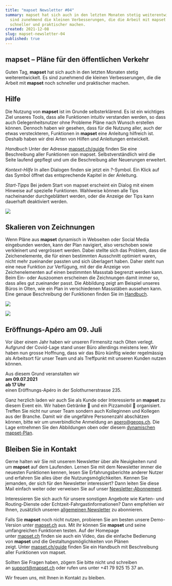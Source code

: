 ```yaml
---
title: "mapset Newsletter #04"
summary: mapset hat sich auch in den letzten Monaten stetig weiterentwickelt. Es
  sind zunehmend die kleinen Verbesserungen, die die Arbeit mit mapset noch
  schneller und praktischer machen.
created: 2021-12-08
slug: mapset-newsletter-04
published: true
---
```

## mapset – Pläne für den öffentlichen Verkehr

Guten Tag,
**mapset** hat sich auch in den letzten Monaten stetig weiterentwickelt. Es sind zunehmend die kleinen Verbesserungen, die die Arbeit mit **mapset** noch schneller und praktischer machen.

## Hilfe

Die Nutzung von **mapset** ist im Grunde selbsterklärend. Es ist ein wichtiges Ziel unseres Tools, dass alle Funktionen intuitiv verstanden werden, so dass auch Gelegenheitsnutzer ohne Probleme Pläne nach Wunsch erstellen können. Dennoch haben wir gesehen, dass für die Nutzung aller, auch der etwas versteckteren, Funktionen in **mapset** eine Anleitung hilfreich ist. Deshalb haben wir drei Arten von Hilfen und Anleitungen
entwickelt.

*Handbuch*
Unter der Adresse [mapset.ch/guide](https://mapset.ch/guide "mapset guide") finden Sie eine Beschreibung aller Funktionen von mapset. Selbstverständlich wird die Seite laufend gepflegt und um die Beschreibung aller Neuerungen erweitert.

*Kontext-Hilfe*
In allen Dialogen finden sie jetzt ein *?*-Symbol. Ein Klick auf das Symbol öffnet das entsprechende Kapitel in der Anleitung.

*Start-Tipps*
Bei jedem Start von mapset erscheint ein Dialog mit einem Hinweise auf spezielle Funktionen. Wahlweise können alle Tips nacheinander durchgeblättert werden, oder die Anzeige der Tips kann dauerhaft deaktiviert werden.

![](/images/blog/mapset-newsletter-04/0ca8a35b-8ae9-55b8-2634-1094ae9be54e.png)

## Skalieren von Zeichnungen

Wenn Pläne aus **mapset** dynamisch in Webseiten oder Social Media eingebunden werden, kann der Plan navigiert, also verschoben sowie verkleinert und vergrössert werden. Dabei stellte sich das Problem, dass die Zeichenelemente, die für einen bestimmten Ausschnitt optimiert waren, nicht mehr zueinander passten und sich überlagert haben.
Daher steht nun eine neue Funktion zur Verfügung, mit der die Anzeige von Zeichenelementen auf einen bestimmten Massstab begrenzt werden kann. Beim Ein- oder Auszoomen erscheinen die Zeichnungen damit immer so, dass alles gut zueinander passt.
Die Abbildung zeigt am Beispiel unseres Büros in Olten, wie ein Plan in verschiedenen Massstäben aussehen kann.
Eine genaue Beschreibung der Funktionen finden Sie im [Handbuch](https://mapset.ch/guide/#zoom-einschr%C3%A4nkungen).

![](/images/blog/mapset-newsletter-04/dd4f67c6-829c-9a63-377b-a384c8ef429d.png)

![](/images/blog/mapset-newsletter-04/94d2501e-48e4-1421-0636-dc2660bf8e14.png)

## Eröffnungs-Apéro am 09. Juli

Vor über einem Jahr haben wir unseren Firmensitz nach Olten verlegt. Aufgrund der Covid-Lage stand unser Büro allerdings meistens leer. Wir haben nun grosse Hoffnung, dass wir das Büro künftig wieder regelmässig als Arbeitsort für unser Team und als Treffpunkt mit unseren Kunden nutzen können.

Aus diesem Grund veranstalten wir\
**am 09.07.2021**\
**ab 17 Uhr**\
einen Eröffnungs-Apéro in der Solothurnerstrasse 235.

Ganz herzlich laden wir auch Sie als Kunde oder Interessierte an **mapset** zu diesem Event ein. Wir haben Getränke 🍺 und ein Pizzamobil 🍕 organisiert.
Treffen Sie nicht nur unser Team sondern auch Kolleginnen und Kollegen aus der Branche.
Damit wir die ungefähre Personenzahl abschätzen können, bitte wir um unverbindliche Anmeldung an [apero@geops.ch](mailto:apero@geops.ch?subject=Apero%20am%2009.07.).
Die Lage entnehmen Sie den Abbildungen oben oder diesem [dynamischen mapset-Plan](https://geops.sh/32A39B189420DDDBA).

## Bleiben Sie in Kontakt 

Gerne halten wir Sie mit unserem Newsletter über alle Neuigkeiten rund um **mapset** auf dem Laufenden. Lernen Sie mit dem Newsletter immer die neuesten Funktionen kennen, lesen Sie Erfahrungsberichte anderer Nutzer und erfahren Sie alles über die Nutzungsmöglichkeiten. Kennen Sie jemanden, der sich für den Newsletter interessiert? Dann leiten Sie diese Mail einfach weiter oder verweisen Sie auf unser [Newsletter-Abonnement](https://geops.sh/mapset).

Interessieren Sie sich auch für unsere sonstigen Angebote wie Karten- und Routing-Dienste oder Echtzeit-Fahrgastinformationen? Dann empfehlen wir Ihnen, zusätzlich unseren [allgemeinen Newsletter](http://geops.sh/geopsnews) zu abonnieren.

Falls Sie **mapset** noch nicht nutzen, probieren Sie am besten unsere Demo-Version unter [mapset.ch](https://editor.mapset.ch/) aus. Mit ihr können Sie **mapset** und seine umfangreichen Funktionen testen. Auf der Homepage unter [mapset.ch](https://mapset.ch/) finden sie auch ein Video, das die einfache Bedienung von **mapset** und die Gestaltungsmöglichkeiten von Plänen zeigt. Unter [mapset.ch/guide](https://mapset.ch/guide "mapset guide") finden Sie ein Handbuch mit Beschreibung aller Funktionen von mapset.

Sollten Sie Fragen haben, zögern Sie bitte nicht und schreiben an [support@mapset.ch](mailto:support@mapset.ch) oder rufen uns unter +41 79 925 15 37 an.

Wir freuen uns, mit Ihnen in Kontakt zu bleiben.